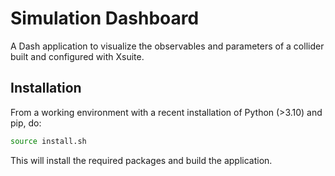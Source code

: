 # Simulation Dashboard

A Dash application to visualize the observables and parameters of a collider built and configured with Xsuite.

## Installation

From a working environment with a recent installation of Python (>3.10) and pip, do:

```bash
source install.sh
```

This will install the required packages and build the application.
